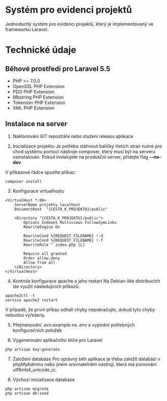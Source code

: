 # Systém pro evidenci projektů
Jednoduchý systém pro evidenci projektů, který je implementovaný ve frameworku Laravel.

# Technické údaje

## Běhové prostředí pro Laravel 5.5
+ PHP >= 7.0.0
+ OpenSSL PHP Extension
+ PDO PHP Extension
+ Mbstring PHP Extension
+ Tokenizer PHP Extension
+ XML PHP Extension


## Instalace na server

1. Naklonování GIT repozitáře nebo stažení releasu aplikace

2. Inicializace projektu
Je potřeba stáhnout balíčky třetích stran nutné pro chod systému pomocí nástroje composer, který musí být na serveru nainstalován.
Pokud instalujete na produkční server, přidejte flag **--no-dev**

V příkazové řádce spusťte příkaz:
```
composer install
```

3. Konfigurace virtualhostu
```
<VirtualHost *:80>
    ServerName projekty.localhost
    DocumentRoot  "{CESTA_K_PROJEKTU}/public"

    <Directory "{CESTA_K_PROJEKTU}/public">
        Options Indexes Multiviews FollowSymLinks
        RewriteEngine On

        RewriteCond %{REQUEST_FILENAME} !-d
        RewriteCond %{REQUEST_FILENAME} !-f
        RewriteRule ^ index.php [L]

        Require all granted
        Order allow,deny
        Allow from all
    </Directory>
</VirtualHost>
```

4. Kontrola konfigurace apache a jeho restart
Na Debian-like distribucích lze využít následujících příkazů:
```
apache2ctl -t
service apache2 restart
```
V případě, že první příkaz odhalí chyby nepokračujte, dokud tyto chyby nebudou vyřešeny.

5. Přejmenování .evn.example na .env a vyplnění potřebných konfiguračních položek

6. Vygenerování aplikačního klíče pro Laravel
```
php artisan key:generate
```

7. Založení databáze
Pro správný běh aplikace je třeba založit databázi v phpMyAdminu nebo jiném srovnatelném nástroji, která má porovnání utf8mb4_unicode_ci.

8. Výchozí inicializace databáze
```
php artisan migrate
php artisan db:seed
```